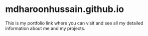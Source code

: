 # mdharoonhussain.github.io
This is my portfolio link where you can visit and see all my detailed information about me and my projects.
